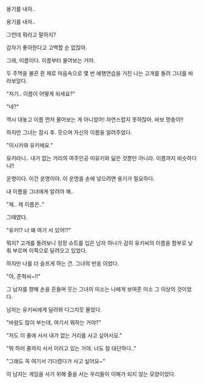 용기를 내자..

용기를 내자..

그런데 뭐라고 말하지?

갑자기 좋아한다고 고백할 순 없잖아. 

그래, 이름이다. 이름부터 물어보는 거야.

두 주먹을 불끈 쥔 채로 마음속으로 몇 번 예행연습을 거친 나는 고개를 돌려 그녀를 바라보았다.

"저기.. 이름이 어떻게 되세요?"

"네?"

역시 대놓고 이름 먼저 물어보는 게 아니었어! 자연스럽지 못하잖아. 바보 멍충이!!

하지만 그녀는 잠시 후. 웃으며 자신의 이름을 알려주었다.

"이시카와 유키에요."

유키라니.. 내가 없는 거리의 여주인공 미유키와 닮은 것뿐만 아니라. 이름까지 비슷하다니!!

운명이다. 이건 운명이야. 이 운명을 손에 넣으려면 용기가 필요하다.

내 이름을 그녀에게 알려야 해..

"제.. 제 이름은.."

그때였다.

"유키!? 너 왜 여기 서 있어!?"

뭐지? 고개를 돌려보니 정장 슈트를 입은 남자 하나가 감히 유키씨의 이름을 함부로 낮춰 부르며 이쪽으로 달려오고 있었다.

하지만 나를 더 슬프게 하는 건. 그녀의 반응 이었다.

"아, 준혁씨~!!"

그 남자를 향해 손을 흔들며 웃는 그녀의 미소는 나에게 보여준 미소 그 이상의 것이었다.

남자는 유키씨에게 달려와 다그치듯 물었다.

"바람도 많이 부는데, 여기서 뭐하는 거야?"

"저도 이 줄에 서서 내가 없는 거리를 사고 싶어서요."

"뭐 하러 줄까지 서서 이러고 있는 거야. 너도 참 대단하다.."

"그래도 꼭 여기서 기다렸다가 사고 싶어요~"

이 남자는 게임을 사기 위해 줄을 서는 우리들이 이해가 되지 않는 모양이었다.